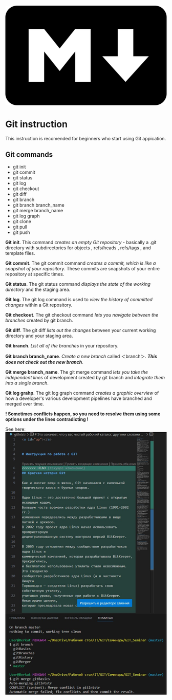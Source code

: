 ![Git_logo](logo.png)

# Git instruction
This instruction is recomended for beginners who start using Git appication.
## Git commands
* git init
* git commit 
* git status
* git log
* git checkout
* git diff
* git branch 
* git branch branch_name
* git merge branch_name
* git log graph
* git clone
* git pull
* git push

**Git init**. This command *creates an empty Git repository* - basically a .git directory with subdirectories for objects , refs/heads , refs/tags , and template files.

**Git commit**. The git commit command *creates a commit, which is like a snapshot of your repository*. These commits are snapshots of your entire repository at specific times.

**Git status**. The git status command *displays the state of the working directory* and the staging area.

**Git log**. The git log command is used to *view the history of committed changes* within a Git repository.

**Git checkout**. The git checkout command *lets you navigate between the branches* created by git branch.

**Git diff**. The git diff *lists out the changes* between your current working directory and your staging area.

**Git branch**. *List all of the branches* in your repository.

**Git branch branch_name**. *Create a new branch* called ＜branch＞. ***This does not check out the new branch***.

**Git merge branch_name**. The git merge command *lets you take the independent lines* of development created by git branch and *integrate them into a single branch*.

**Git log grahp**. The git log graph command *creates a graphic overview* of how a developer's various development pipelines have branched and merged over time.


**! Sometimes conflicts happen, so you need to resolve them using some options under the lines contradicting !**

See here: ![conflict image](Git_conflict.jpg)
